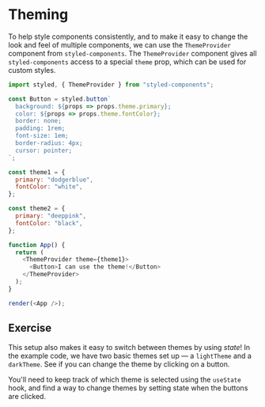 # Theming

To help style components consistently, and to make it easy to change the look
and feel of multiple components, we can use the `ThemeProvider` component from
`styled-components`. The `ThemeProvider` component gives all `styled-components`
access to a special `theme` prop, which can be used for custom styles.

```js render=true live=true
import styled, { ThemeProvider } from "styled-components";

const Button = styled.button`
  background: ${props => props.theme.primary};
  color: ${props => props.theme.fontColor};
  border: none;
  padding: 1rem;
  font-size: 1em;
  border-radius: 4px;
  cursor: pointer;
`;

const theme1 = {
  primary: "dodgerblue",
  fontColor: "white",
};

const theme2 = {
  primary: "deeppink",
  fontColor: "black",
};

function App() {
  return (
    <ThemeProvider theme={theme1}>
      <Button>I can use the theme!</Button>
    </ThemeProvider>
  );
}

render(<App />);
```

## Exercise

This setup also makes it easy to switch between themes by using _state_! In the
example code, we have two basic themes set up &mdash; a `lightTheme` and a
`darkTheme`. See if you can change the theme by clicking on a button.

You'll need to keep track of which theme is selected using the `useState` hook,
and find a way to change themes by setting state when the buttons are clicked.
